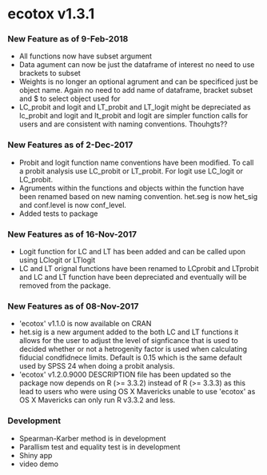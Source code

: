 # ecotox v1.3.1

### New Feature as of 9-Feb-2018
  * All functions now have subset argument
  * Data agument can now be just the dataframe of interest 
    no need to use brackets to subset 
  * Weights is no longer an optional agrument and can be specificed 
    just be object name. Again no need to add name of dataframe, 
    bracket subset and $ to select object used for 
  * LC_probit and logit and LT_probit and LT_logit might be depreciated as 
    lc_probit and logit and lt_probit and logit are simpler function calls for 
    users and are consistent with naming conventions. Thouhgts?? 

### New Features as of 2-Dec-2017
  * Probit and logit function name conventions have been modified. To call a
    probit analysis use LC_probit or LT_probit. For logit use LC_logit or 
    LC_probit.
  * Agruments within the functions and objects within the function have been
    renamed based on new naming convention. het.seg is now het_sig and 
    conf.level is now conf_level. 
  * Added tests to package 

### New Features as of 16-Nov-2017
  * Logit function for LC and LT has been added and can be called upon using 
    LClogit or LTlogit
  * LC and LT orignal functions have been renamed to LCprobit and LTprobit and 
    LC and LT function have been depreciated and eventually will be removed 
    from the package.
  
  
### New Features as of 08-Nov-2017
  * 'ecotox' v1.1.0 is now available  on CRAN 
  * het.sig is a new argument added to the both LC and LT functions 
    it allows for the user to adjust the level of signficance that 
    is used to decided whether or not a hetrogenity factor is used when 
    calculating fiducial condfidnece limits. Default is 0.15 which is the
    same default used by SPSS 24 when doing a probit analysis. 
  * 'ecotox' v1.2.0.9000 DESCRIPTION file has been updated so the package now 
     depends on R (>= 3.3.2) instead of  R (>= 3.3.3) as this lead to users 
     who were using OS X Mavericks unable to use 'ecotox' as OS X Mavericks 
     can only run R v3.3.2 and less. 
     
### Development 
  * Spearman-Karber method is in development  
  * Parallism test and equality test is in development 
  * Shiny app 
  * video demo 

